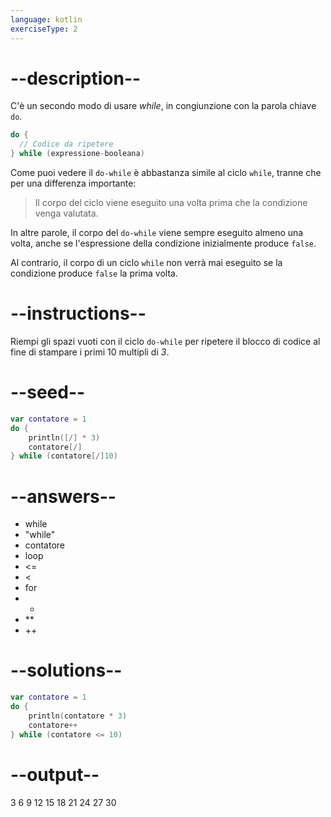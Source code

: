 ```yaml
---
language: kotlin
exerciseType: 2
---
```


# --description--

C'è un secondo modo di usare _while_, in congiunzione con la parola chiave `do`.
```kotlin
do {
  // Codice da ripetere
} while (expressione-booleana)
```
Come puoi vedere il `do-while` è abbastanza simile al ciclo `while`, tranne che per una differenza importante:
> Il corpo del ciclo viene eseguito una volta prima che la condizione venga valutata.

In altre parole, il corpo del `do-while` viene sempre eseguito almeno una volta, anche se l'espressione della condizione inizialmente produce `false`.

Al contrario, il corpo di un ciclo `while` non verrà mai eseguito se la condizione produce `false` la prima volta.

# --instructions--

Riempi gli spazi vuoti con il ciclo `do-while` per ripetere il blocco di codice al fine di stampare i primi 10 multipli di _3_.

# --seed--

```kotlin
var contatore = 1
do {
    println([/] * 3)
    contatore[/]
} while (contatore[/]10)
```

# --answers--

- while
- "while"
- contatore
- loop
-  <= 
-  < 
- for
-  * 
-  ** 
- ++


# --solutions--

```kotlin
var contatore = 1
do {
    println(contatore * 3)
    contatore++
} while (contatore <= 10)
```

# --output--

3
6
9
12
15
18
21
24
27
30
